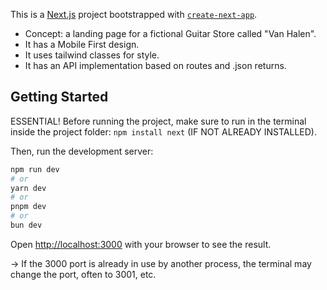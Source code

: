This is a [Next.js](https://nextjs.org) project bootstrapped with [`create-next-app`](https://github.com/vercel/next.js/tree/canary/packages/create-next-app).

- Concept: a landing page for a fictional Guitar Store called "Van Halen".
- It has a Mobile First design.
- It uses tailwind classes for style.
- It has an API implementation based on routes and .json returns.

## Getting Started

ESSENTIAL!
Before running the project, make sure to run in the terminal inside the project folder:
```npm install next```
(IF NOT ALREADY INSTALLED).

Then, run the development server:

```bash
npm run dev
# or
yarn dev
# or
pnpm dev
# or
bun dev
```

Open [http://localhost:3000](http://localhost:3000) with your browser to see the result.

-> If the 3000 port is already in use by another process, the terminal may change the port, often to 3001, etc.
